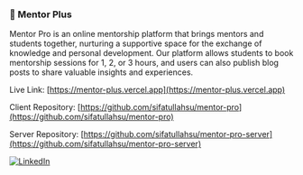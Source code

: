 ### 🔗 Mentor Plus

Mentor Pro is an online mentorship platform that brings mentors and students together, nurturing a supportive space for the exchange of knowledge and personal development. Our platform allows students to book mentorship sessions for 1, 2, or 3 hours, and users can also publish blog posts to share valuable insights and experiences.

Live Link: [https://mentor-plus.vercel.app](https://mentor-plus.vercel.app)

Client Repository: [https://github.com/sifatullahsu/mentor-pro](https://github.com/sifatullahsu/mentor-pro)

Server Repository: [https://github.com/sifatullahsu/mentor-pro-server](https://github.com/sifatullahsu/mentor-pro-server)

[![LinkedIn](https://img.shields.io/badge/LinkedIn-0077B5?style=for-the-badge&logo=linkedin&logoColor=white)](https://www.linkedin.com/in/sifatullahsu)
